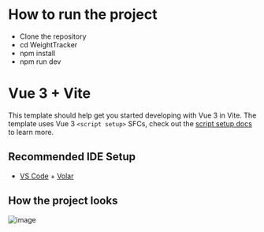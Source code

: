 # How to run the project
- Clone the repository
- cd WeightTracker
- npm install
- npm run dev

# Vue 3 + Vite

This template should help get you started developing with Vue 3 in Vite. The template uses Vue 3 `<script setup>` SFCs, check out the [script setup docs](https://v3.vuejs.org/api/sfc-script-setup.html#sfc-script-setup) to learn more.

## Recommended IDE Setup

- [VS Code](https://code.visualstudio.com/) + [Volar](https://marketplace.visualstudio.com/items?itemName=Vue.volar)

## How the project looks
![image](https://user-images.githubusercontent.com/60620581/196528093-df4ad753-e82b-4fcd-93da-58deb70c52de.png)
